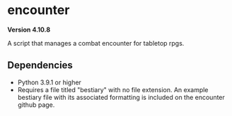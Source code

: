 # encounter

**Version 4.10.8**

A script that manages a combat encounter for tabletop rpgs.
## Dependencies
* Python 3.9.1 or higher
* Requires a file titled "bestiary" with no file extension. An example bestiary file with its associated formatting is included on the encounter github page.